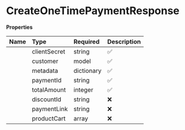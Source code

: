 # CreateOneTimePaymentResponse



**Properties**

| Name | Type | Required | Description |
| :-------- | :----------| :----------| :----------|
    | clientSecret | string | ✅ | Client secret used to load Dodo checkout SDK NOTE : Dodo checkout SDK will be coming soon |
    | customer | model | ✅ |  |
    | metadata | dictionary | ✅ |  |
    | paymentId | string | ✅ | Unique identifier for the payment |
    | totalAmount | integer | ✅ | Total amount of the payment in smallest currency unit (e.g. cents) |
    | discountId | string | ❌ | The discount id if discount is applied |
    | paymentLink | string | ❌ | Optional URL to a hosted payment page |
    | productCart | array | ❌ | Optional list of products included in the payment |




<!-- This file was generated by liblab | https://liblab.com/ -->